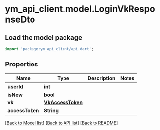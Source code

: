 # ym_api_client.model.LoginVkResponseDto

## Load the model package
```dart
import 'package:ym_api_client/api.dart';
```

## Properties
Name | Type | Description | Notes
------------ | ------------- | ------------- | -------------
**userId** | **int** |  | 
**isNew** | **bool** |  | 
**vk** | [**VkAccessToken**](VkAccessToken.md) |  | 
**accessToken** | **String** |  | 

[[Back to Model list]](../README.md#documentation-for-models) [[Back to API list]](../README.md#documentation-for-api-endpoints) [[Back to README]](../README.md)


